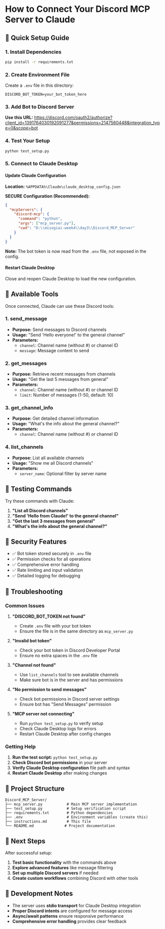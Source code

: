 # How to Connect Your Discord MCP Server to Claude

## 🚀 Quick Setup Guide

### 1. Install Dependencies
```bash
pip install -r requirements.txt
```

### 2. Create Environment File
Create a `.env` file in this directory:
```env
DISCORD_BOT_TOKEN=your_bot_token_here
```

### 3. Add Bot to Discord Server
**Use this URL:** https://discord.com/oauth2/authorize?client_id=1391764030192091277&permissions=2147560448&integration_type=0&scope=bot

### 4. Test Your Setup
```bash
python test_setup.py
```

### 5. Connect to Claude Desktop

#### Update Claude Configuration
**Location:** `%APPDATA%\Claude\claude_desktop_config.json`

**SECURE Configuration (Recommended):**
```json
{
  "mcpServers": {
    "discord-mcp": {
      "command": "python",
      "args": ["mcp_server.py"],
      "cwd": "D:\\misogiai-week4\\day3\\Discord_MCP_Server"
    }
  }
}
```

**Note:** The bot token is now read from the `.env` file, not exposed in the config.

#### Restart Claude Desktop
Close and reopen Claude Desktop to load the new configuration.

## 🔧 Available Tools

Once connected, Claude can use these Discord tools:

### 1. **send_message**
- **Purpose:** Send messages to Discord channels
- **Usage:** "Send 'Hello everyone!' to the general channel"
- **Parameters:** 
  - `channel`: Channel name (without #) or channel ID
  - `message`: Message content to send

### 2. **get_messages**
- **Purpose:** Retrieve recent messages from channels
- **Usage:** "Get the last 5 messages from general"
- **Parameters:**
  - `channel`: Channel name (without #) or channel ID
  - `limit`: Number of messages (1-50, default: 10)

### 3. **get_channel_info**
- **Purpose:** Get detailed channel information
- **Usage:** "What's the info about the general channel?"
- **Parameters:**
  - `channel`: Channel name (without #) or channel ID

### 4. **list_channels**
- **Purpose:** List all available channels
- **Usage:** "Show me all Discord channels"
- **Parameters:**
  - `server_name`: Optional filter by server name

## 🧪 Testing Commands

Try these commands with Claude:

1. **"List all Discord channels"**
2. **"Send 'Hello from Claude!' to the general channel"**
3. **"Get the last 3 messages from general"**
4. **"What's the info about the general channel?"**

## 🔐 Security Features

- ✅ Bot token stored securely in `.env` file
- ✅ Permission checks for all operations
- ✅ Comprehensive error handling
- ✅ Rate limiting and input validation
- ✅ Detailed logging for debugging

## 🐛 Troubleshooting

### Common Issues

1. **"DISCORD_BOT_TOKEN not found"**
   - Create `.env` file with your bot token
   - Ensure the file is in the same directory as `mcp_server.py`

2. **"Invalid bot token"**
   - Check your bot token in Discord Developer Portal
   - Ensure no extra spaces in the `.env` file

3. **"Channel not found"**
   - Use `list_channels` tool to see available channels
   - Make sure bot is in the server and has permissions

4. **"No permission to send messages"**
   - Check bot permissions in Discord server settings
   - Ensure bot has "Send Messages" permission

5. **"MCP server not connecting"**
   - Run `python test_setup.py` to verify setup
   - Check Claude Desktop logs for errors
   - Restart Claude Desktop after config changes

### Getting Help

1. **Run the test script:** `python test_setup.py`
2. **Check Discord bot permissions** in your server
3. **Verify Claude Desktop configuration** file path and syntax
4. **Restart Claude Desktop** after making changes

## 📁 Project Structure

```
Discord_MCP_Server/
├── mcp_server.py           # Main MCP server implementation
├── test_setup.py           # Setup verification script
├── requirements.txt        # Python dependencies
├── .env                    # Environment variables (create this)
├── instructions.md         # This file
└── README.md              # Project documentation
```

## 🎯 Next Steps

After successful setup:

1. **Test basic functionality** with the commands above
2. **Explore advanced features** like message filtering
3. **Set up multiple Discord servers** if needed
4. **Create custom workflows** combining Discord with other tools

## 🔄 Development Notes

- The server uses **stdio transport** for Claude Desktop integration
- **Proper Discord intents** are configured for message access
- **Async/await patterns** ensure responsive performance
- **Comprehensive error handling** provides clear feedback 